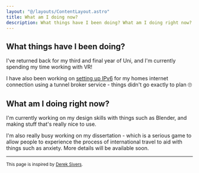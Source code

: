 ```yaml
---
layout: "@/layouts/ContentLayout.astro"
title: What am I doing now?
description: What things have I been doing? What am I doing right now? What am I doing soon?
---
```


## What things have I been doing?

I've returned back for my third and final year of Uni, and I'm currently spending my time working with VR!

I have also been working on [setting up IPv6](/blog/hello-ipv6) for my homes internet connection using a tunnel broker service - things didn't go exactly to plan 🙄

## What am I doing right now?

I'm currently working on my design skills with things such as Blender, and making stuff that's really nice to use.

I'm also really busy working on my dissertation - which is a serious game to allow people to experience the process of international travel to aid with things such as anxiety. More details will be available soon.

---

<sub>This page is inspired by [Derek Sivers](https://sive.rs/nowff).</sub>